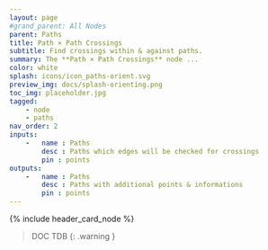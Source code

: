 ```yaml
---
layout: page
#grand_parent: All Nodes
parent: Paths
title: Path × Path Crossings
subtitle: Find crossings within & against paths.
summary: The **Path × Path Crossings** node ...
color: white
splash: icons/icon_paths-orient.svg
preview_img: docs/splash-orienting.png
toc_img: placeholder.jpg
tagged: 
    - node
    - paths
nav_order: 2
inputs:
    -   name : Paths
        desc : Paths which edges will be checked for crossings
        pin : points
outputs:
    -   name : Paths
        desc : Paths with additional points & informations
        pin : points
---
```


{% include header_card_node %}

> DOC TDB
{: .warning }
